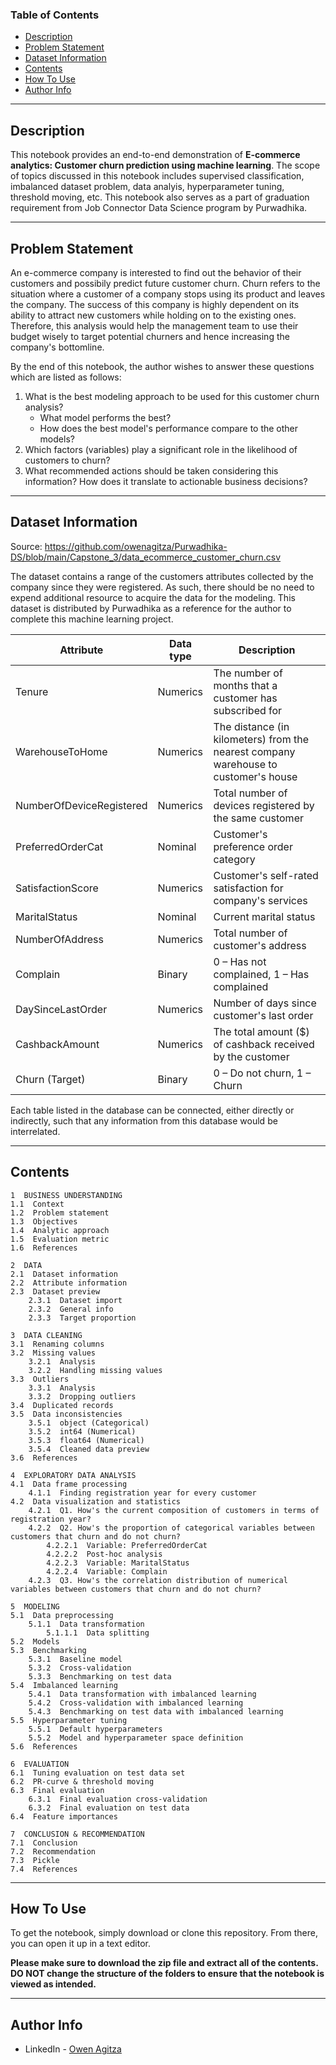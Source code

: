 ### Table of Contents

- [Description](#description)
- [Problem Statement](#problem-statement)
- [Dataset Information](#dataset-information)
- [Contents](#contents)
- [How To Use](#how-to-use)
- [Author Info](#author-info)

---

## Description

This notebook provides an end-to-end demonstration of **E-commerce analytics: Customer churn prediction using machine learning**. The scope of topics discussed in this notebook includes supervised classification, imbalanced dataset problem, data analyis, hyperparameter tuning, threshold moving, etc. This notebook also serves as a part of graduation requirement from Job Connector Data Science program by Purwadhika.

---

## Problem Statement

An e-commerce company is interested to find out the behavior of their customers and possibily predict future customer churn. Churn refers to the situation where a customer of a company stops using its product and leaves the company. The success of this company is highly dependent on its ability to attract new customers while holding on to the existing ones. Therefore, this analysis would help the management team to use their budget wisely to target potential churners and hence increasing the company's bottomline.

By the end of this notebook, the author wishes to answer these questions which are listed as follows:

1. What is the best modeling approach to be used for this customer churn analysis?
    - What model performs the best?
    - How does the best model's performance compare to the other models?
1. Which factors (variables) play a significant role in the likelihood of customers to churn?
1. What recommended actions should be taken considering this information? How does it translate to actionable business decisions?

---

## Dataset Information

Source: https://github.com/owenagitza/Purwadhika-DS/blob/main/Capstone_3/data_ecommerce_customer_churn.csv

The dataset contains a range of the customers attributes collected by the company since they were registered. As such, there should be no need to expend additional resource to acquire the data for the modeling. This dataset is distributed by Purwadhika as a reference for the author to complete this machine learning project.

| Attribute | Data type| Description |
| --- | --- | --- |
| Tenure | Numerics | The number of months that a customer has subscribed for |
| WarehouseToHome | Numerics | The distance (in kilometers) from the nearest company warehouse to customer's house |
| NumberOfDeviceRegistered | Numerics | Total number of devices registered by the same customer |
| PreferredOrderCat | Nominal | Customer's preference order category |
| SatisfactionScore | Numerics | Customer's self-rated satisfaction for company's services |
| MaritalStatus | Nominal | Current marital status |
| NumberOfAddress | Numerics | Total number of customer's address |
| Complain | Binary | 0 – Has not complained, 1 – Has complained |
| DaySinceLastOrder | Numerics | Number of days since customer's last order |
| CashbackAmount | Numerics | The total amount ($) of cashback received by the customer |
| Churn (Target) | Binary | 0 – Do not churn, 1 – Churn |

Each table listed in the database can be connected, either directly or indirectly, such that any information from this database would be interrelated.

---

## Contents

    1  BUSINESS UNDERSTANDING  
    1.1  Context  
    1.2  Problem statement  
    1.3  Objectives  
    1.4  Analytic approach  
    1.5  Evaluation metric  
    1.6  References  
    
    2  DATA  
    2.1  Dataset information
    2.2  Attribute information
    2.3  Dataset preview
        2.3.1  Dataset import
        2.3.2  General info
        2.3.3  Target proportion

    3  DATA CLEANING  
    3.1  Renaming columns  
    3.2  Missing values  
        3.2.1  Analysis  
        3.2.2  Handling missing values  
    3.3  Outliers  
        3.3.1  Analysis  
        3.3.2  Dropping outliers  
    3.4  Duplicated records  
    3.5  Data inconsistencies  
        3.5.1  object (Categorical)  
        3.5.2  int64 (Numerical)  
        3.5.3  float64 (Numerical)  
        3.5.4  Cleaned data preview  
    3.6  References  

    4  EXPLORATORY DATA ANALYSIS  
    4.1  Data frame processing  
        4.1.1  Finding registration year for every customer  
    4.2  Data visualization and statistics  
        4.2.1  Q1. How's the current composition of customers in terms of registration year?  
        4.2.2  Q2. How's the proportion of categorical variables between customers that churn and do not churn?  
            4.2.2.1  Variable: PreferredOrderCat  
            4.2.2.2  Post-hoc analysis  
            4.2.2.3  Variable: MaritalStatus  
            4.2.2.4  Variable: Complain  
        4.2.3  Q3. How's the correlation distribution of numerical variables between customers that churn and do not churn?  

    5  MODELING  
    5.1  Data preprocessing  
        5.1.1  Data transformation  
            5.1.1.1  Data splitting  
    5.2  Models  
    5.3  Benchmarking  
        5.3.1  Baseline model  
        5.3.2  Cross-validation  
        5.3.3  Benchmarking on test data  
    5.4  Imbalanced learning  
        5.4.1  Data transformation with imbalanced learning  
        5.4.2  Cross-validation with imbalanced learning  
        5.4.3  Benchmarking on test data with imbalanced learning  
    5.5  Hyperparameter tuning  
        5.5.1  Default hyperparameters  
        5.5.2  Model and hyperparameter space definition  
    5.6  References  

    6  EVALUATION  
    6.1  Tuning evaluation on test data set  
    6.2  PR-curve & threshold moving  
    6.3  Final evaluation  
        6.3.1  Final evaluation cross-validation  
        6.3.2  Final evaluation on test data  
    6.4  Feature importances  

    7  CONCLUSION & RECOMMENDATION  
    7.1  Conclusion  
    7.2  Recommendation  
    7.3  Pickle  
    7.4  References  

---

## How To Use

To get the notebook, simply download or clone this repository.  From there, you can open it up in a text editor.

**Please make sure to download the zip file and extract all of the contents. DO NOT change the structure of the folders to ensure that the notebook is viewed as intended.**

---

## Author Info

- LinkedIn - [Owen Agitza](https://www.linkedin.com/in/owenagitza/)

